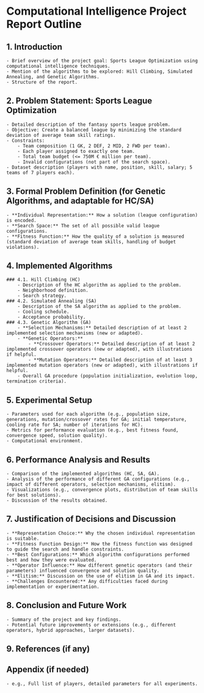 # Computational Intelligence Project Report Outline

## 1. Introduction
    - Brief overview of the project goal: Sports League Optimization using computational intelligence techniques.
    - Mention of the algorithms to be explored: Hill Climbing, Simulated Annealing, and Genetic Algorithms.
    - Structure of the report.

## 2. Problem Statement: Sports League Optimization
    - Detailed description of the fantasy sports league problem.
    - Objective: Create a balanced league by minimizing the standard deviation of average team skill ratings.
    - Constraints:
        - Team composition (1 GK, 2 DEF, 2 MID, 2 FWD per team).
        - Each player assigned to exactly one team.
        - Total team budget (<= 750M € million per team).
        - Invalid configurations (not part of the search space).
    - Dataset description (players with name, position, skill, salary; 5 teams of 7 players each).

## 3. Formal Problem Definition (for Genetic Algorithms, and adaptable for HC/SA)
    - **Individual Representation:** How a solution (league configuration) is encoded.
    - **Search Space:** The set of all possible valid league configurations.
    - **Fitness Function:** How the quality of a solution is measured (standard deviation of average team skills, handling of budget violations).

## 4. Implemented Algorithms
    ### 4.1. Hill Climbing (HC)
        - Description of the HC algorithm as applied to the problem.
        - Neighborhood definition.
        - Search strategy.
    ### 4.2. Simulated Annealing (SA)
        - Description of the SA algorithm as applied to the problem.
        - Cooling schedule.
        - Acceptance probability.
    ### 4.3. Genetic Algorithm (GA)
        - **Selection Mechanisms:** Detailed description of at least 2 implemented selection mechanisms (new or adapted).
        - **Genetic Operators:**
            - **Crossover Operators:** Detailed description of at least 2 implemented crossover operators (new or adapted), with illustrations if helpful.
            - **Mutation Operators:** Detailed description of at least 3 implemented mutation operators (new or adapted), with illustrations if helpful.
        - Overall GA procedure (population initialization, evolution loop, termination criteria).

## 5. Experimental Setup
    - Parameters used for each algorithm (e.g., population size, generations, mutation/crossover rates for GA; initial temperature, cooling rate for SA; number of iterations for HC).
    - Metrics for performance evaluation (e.g., best fitness found, convergence speed, solution quality).
    - Computational environment.

## 6. Performance Analysis and Results
    - Comparison of the implemented algorithms (HC, SA, GA).
    - Analysis of the performance of different GA configurations (e.g., impact of different operators, selection mechanisms, elitism).
    - Visualizations (e.g., convergence plots, distribution of team skills for best solutions).
    - Discussion of the results obtained.

## 7. Justification of Decisions and Discussion
    - **Representation Choice:** Why the chosen individual representation is suitable.
    - **Fitness Function Design:** How the fitness function was designed to guide the search and handle constraints.
    - **Best Configurations:** Which algorithm configurations performed best and how they were evaluated.
    - **Operator Influence:** How different genetic operators (and their parameters) influenced convergence and solution quality.
    - **Elitism:** Discussion on the use of elitism in GA and its impact.
    - **Challenges Encountered:** Any difficulties faced during implementation or experimentation.

## 8. Conclusion and Future Work
    - Summary of the project and key findings.
    - Potential future improvements or extensions (e.g., different operators, hybrid approaches, larger datasets).

## 9. References (if any)

## Appendix (if needed)
    - e.g., Full list of players, detailed parameters for all experiments.

